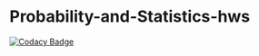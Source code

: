# Probability-and-Statistics-hws
[![Codacy Badge](https://api.codacy.com/project/badge/Grade/b0d5a077e5e04459be7a0a9514454083)](https://app.codacy.com/app/ehsansouri23/Probability-and-Statistics-hws?utm_source=github.com&utm_medium=referral&utm_content=ehsansouri23/Probability-and-Statistics-hws&utm_campaign=Badge_Grade_Dashboard)